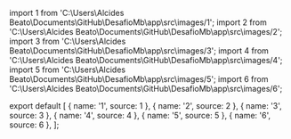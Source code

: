 import 1 from 'C:\Users\Alcides Beato\Documents\GitHub\DesafioMb\app\src\images/1';
import 2 from 'C:\Users\Alcides Beato\Documents\GitHub\DesafioMb\app\src\images/2';
import 3 from 'C:\Users\Alcides Beato\Documents\GitHub\DesafioMb\app\src\images/3';
import 4 from 'C:\Users\Alcides Beato\Documents\GitHub\DesafioMb\app\src\images/4';
import 5 from 'C:\Users\Alcides Beato\Documents\GitHub\DesafioMb\app\src\images/5';
import 6 from 'C:\Users\Alcides Beato\Documents\GitHub\DesafioMb\app\src\images/6';

export default [
  { name: '1', source: 1 },
  { name: '2', source: 2 },
  { name: '3', source: 3 },
  { name: '4', source: 4 },
  { name: '5', source: 5 },
  { name: '6', source: 6 },
];